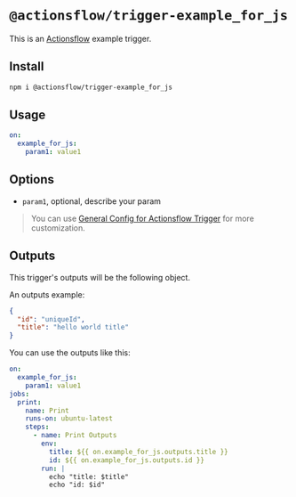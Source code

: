 # `@actionsflow/trigger-example_for_js`

This is an [Actionsflow](https://github.com/actionsflow/actionsflow) example trigger.

## Install

```bash
npm i @actionsflow/trigger-example_for_js
```

## Usage

```yaml
on:
  example_for_js:
    param1: value1
```

## Options

- `param1`, optional, describe your param

> You can use [General Config for Actionsflow Trigger](https://actionsflow.github.io/docs/workflow/#ontriggerconfig) for more customization.

## Outputs

This trigger's outputs will be the following object.

An outputs example:

```json
{
  "id": "uniqueId",
  "title": "hello world title"
}
```

You can use the outputs like this:

```yaml
on:
  example_for_js:
    param1: value1
jobs:
  print:
    name: Print
    runs-on: ubuntu-latest
    steps:
      - name: Print Outputs
        env:
          title: ${{ on.example_for_js.outputs.title }}
          id: ${{ on.example_for_js.outputs.id }}
        run: |
          echo "title: $title"
          echo "id: $id"
```
